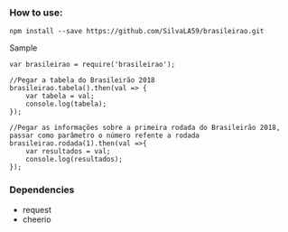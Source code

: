 ### How to use:
```
npm install --save https://github.com/SilvaLA59/brasileirao.git
```

Sample
```
var brasileirao = require('brasileirao');

//Pegar a tabela do Brasileirão 2018
brasileirao.tabela().then(val => {
    var tabela = val;
    console.log(tabela);
});

//Pegar as informações sobre a primeira rodada do Brasileirão 2018, passar como parâmetro o número refente a rodada
brasileirao.rodada(1).then(val =>{
    var resultados = val;
    console.log(resultados);
});
```

### Dependencies

- request
- cheerio